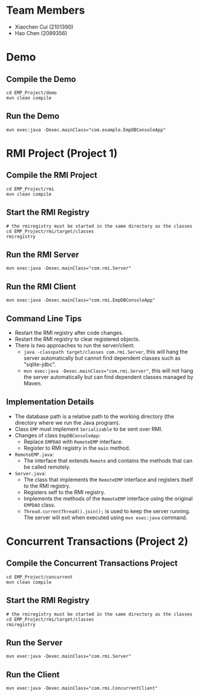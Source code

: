 # Team Members

- Xiaochen Cui (2101390)
- Hao Chen (2099356)

# Demo

## Compile the Demo

```shell
cd EMP_Project/demo
mvn clean compile
```

## Run the Demo

```shell
mvn exec:java -Dexec.mainClass="com.example.EmpDBConsoleApp"
```

# RMI Project (Project 1)

## Compile the RMI Project

```shell
cd EMP_Project/rmi
mvn clean compile
```

## Start the RMI Registry

```shell
# the rmiregistry must be started in the same directory as the classes
cd EMP_Project/rmi/target/classes
rmiregistry
```

## Run the RMI Server

```shell
mvn exec:java -Dexec.mainClass="com.rmi.Server"
```

## Run the RMI Client

```shell
mvn exec:java -Dexec.mainClass="com.rmi.EmpDBConsoleApp"
```

## Command Line Tips

- Restart the RMI registry after code changes.
- Restart the RMI registry to clear registered objects.
- There is two approaches to run the server/client:
  - `java -classpath target/classes com.rmi.Server`, this will hang the server automatically but cannot find dependent classes such as "sqlite-jdbc".
  - `mvn exec:java -Dexec.mainClass="com.rmi.Server"`, this will not hang the server automatically but can find dependent classes managed by Maven.

## Implementation Details

- The database path is a relative path to the working directory (the directory where we run the Java program).
- Class `EMP` must implement `Serializable` to be sent over RMI.
- Changes of class `EmpDBConsoleApp`:
  - Replace `EMPDAO` with `RemoteEMP` interface.
  - Register to RMI registry in the `main` method.
- `RemoteEMP.java`:
  - The interface that extends `Remote` and contains the methods that can be called remotely.
- `Server.java`:
  - The class that implements the `RemoteEMP` interface and registers itself to the RMI registry.
  - Registers self to the RMI registry.
  - Implements the methods of the `RemoteEMP` interface using the original `EMPDAO` class.
  - `Thread.currentThread().join();` is used to keep the server running. The server will exit when executed using `mvn exec:java` command.

# Concurrent Transactions (Project 2)

## Compile the Concurrent Transactions Project

```shell
cd EMP_Project/concurrent
mvn clean compile
```

## Start the RMI Registry

```shell
# the rmiregistry must be started in the same directory as the classes
cd EMP_Project/rmi/target/classes
rmiregistry
```

## Run the Server

```shell
mvn exec:java -Dexec.mainClass="com.rmi.Server"
```

## Run the Client

```shell
mvn exec:java -Dexec.mainClass="com.rmi.ConcurrentClient"
```
